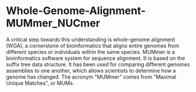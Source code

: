 # Whole-Genome-Alignment-MUMmer_NUCmer
A critical step towards this understanding is whole-genome alignment (WGA), a cornerstone of bioinformatics that aligns entire genomes from different species or individuals within the same species.
MUMmer is a bioinformatics software system for sequence alignment. It is based on the suffix tree data structure. It has been used for comparing different genomes assemblies to one another, which allows scientists to determine how a genome has changed. The acronym "MUMmer" comes from "Maximal Unique Matches", or MUMs.
